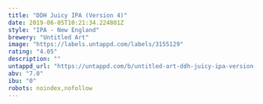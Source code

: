 ```yaml
---
title: "DDH Juicy IPA (Version 4)"
date: 2019-06-05T10:21:34.224801Z
style: "IPA - New England"
brewery: "Untitled Art"
image: "https://labels.untappd.com/labels/3155129"
rating: "4.05"
description: ""
untappd_url: "https://untappd.com/b/untitled-art-ddh-juicy-ipa-version-4/3155129"
abv: "7.0"
ibu: "0"
robots: noindex,nofollow
---
```

